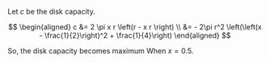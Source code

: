 Let $c$ be the disk capacity.

$$
\begin{aligned}
c &= 2 \pi x r \left(r - x r \right) \\
&= - 2\pi r^2 \left(\left(x - \frac{1}{2}\right)^2 + \frac{1}{4}\right)
\end{aligned}
$$

So, the disk capacity becomes maximum When $x = 0.5$.
